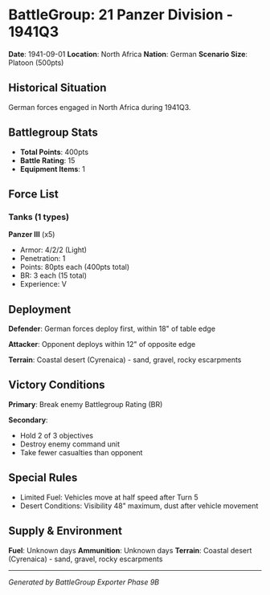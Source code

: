 # BattleGroup: 21 Panzer Division - 1941Q3

**Date**: 1941-09-01
**Location**: North Africa
**Nation**: German
**Scenario Size**: Platoon (500pts)

## Historical Situation

German forces engaged in North Africa during 1941Q3.

## Battlegroup Stats

- **Total Points**: 400pts
- **Battle Rating**: 15
- **Equipment Items**: 1

## Force List

### Tanks (1 types)

**Panzer III** (x5)
- Armor: 4/2/2 (Light)
- Penetration: 1
- Points: 80pts each (400pts total)
- BR: 3 each (15 total)
- Experience: V


## Deployment

**Defender**: German forces deploy first, within 18" of table edge

**Attacker**: Opponent deploys within 12" of opposite edge

**Terrain**: Coastal desert (Cyrenaica) - sand, gravel, rocky escarpments

## Victory Conditions

**Primary**: Break enemy Battlegroup Rating (BR)

**Secondary**:
- Hold 2 of 3 objectives
- Destroy enemy command unit
- Take fewer casualties than opponent

## Special Rules

- Limited Fuel: Vehicles move at half speed after Turn 5
- Desert Conditions: Visibility 48" maximum, dust after vehicle movement

## Supply & Environment

**Fuel**: Unknown days
**Ammunition**: Unknown days
**Terrain**: Coastal desert (Cyrenaica) - sand, gravel, rocky escarpments

---

*Generated by BattleGroup Exporter Phase 9B*
